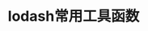 ---
layout: post
title: lodash常用工具函数
categories: Blog
description: lodash常用工具函数
keywords: lodash
---